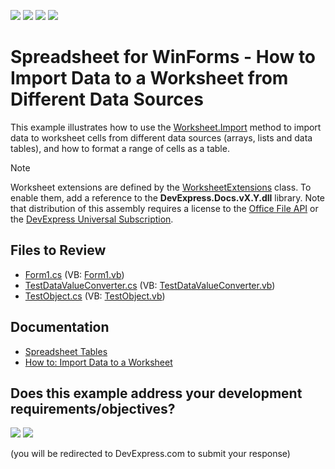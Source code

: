 <!-- default badges list -->
![](https://img.shields.io/endpoint?url=https://codecentral.devexpress.com/api/v1/VersionRange/128613741/24.2.1%2B)
[![](https://img.shields.io/badge/Open_in_DevExpress_Support_Center-FF7200?style=flat-square&logo=DevExpress&logoColor=white)](https://supportcenter.devexpress.com/ticket/details/E4751)
[![](https://img.shields.io/badge/📖_How_to_use_DevExpress_Examples-e9f6fc?style=flat-square)](https://docs.devexpress.com/GeneralInformation/403183)
[![](https://img.shields.io/badge/💬_Leave_Feedback-feecdd?style=flat-square)](#does-this-example-address-your-development-requirementsobjectives)
<!-- default badges end -->
# Spreadsheet for WinForms - How to Import Data to a Worksheet from Different Data Sources

This example illustrates how to use the [Worksheet.Import](https://docs.devexpress.com/OfficeFileAPI/DevExpress.Spreadsheet.WorksheetExtensions.Import.overloads) method to import data to worksheet cells from different data sources (arrays, lists and data tables), and how to format a range of cells as a table.

> [!NOTE]
> Worksheet extensions are defined by the [WorksheetExtensions](https://docs.devexpress.com/OfficeFileAPI/DevExpress.Spreadsheet.WorksheetExtensions) class. To enable them, add a reference to the <strong>D</strong><strong>evExpress.Docs.vX.Y.dll</strong> library. Note that distribution of this assembly requires a license to the [Office File API](https://www.devexpress.com/products/net/office-file-api/) or the [DevExpress Universal Subscription](https://www.devexpress.com/subscriptions/universal.xml).

## Files to Review

* [Form1.cs](./CS/DataImportExample/Form1.cs) (VB: [Form1.vb](./VB/DataImportExample/Form1.vb))
* [TestDataValueConverter.cs](./CS/DataImportExample/TestDataValueConverter.cs) (VB: [TestDataValueConverter.vb](./VB/DataImportExample/TestDataValueConverter.vb))
* [TestObject.cs](./CS/DataImportExample/TestObject.cs) (VB: [TestObject.vb](./VB/DataImportExample/TestObject.vb))

## Documentation

* [Spreadsheet Tables](https://docs.devexpress.com/WindowsForms/403253/controls-and-libraries/spreadsheet/spreadsheet-tables)
* [How to: Import Data to a Worksheet](https://docs.devexpress.com/WindowsForms/15442/controls-and-libraries/spreadsheet/examples/data-import-and-export/how-to-import-data-to-a-worksheet)
<!-- feedback -->
## Does this example address your development requirements/objectives?

[<img src="https://www.devexpress.com/support/examples/i/yes-button.svg"/>](https://www.devexpress.com/support/examples/survey.xml?utm_source=github&utm_campaign=how-to-import-data-from-different-data-sources-and-use-tables&~~~was_helpful=yes) [<img src="https://www.devexpress.com/support/examples/i/no-button.svg"/>](https://www.devexpress.com/support/examples/survey.xml?utm_source=github&utm_campaign=how-to-import-data-from-different-data-sources-and-use-tables&~~~was_helpful=no)

(you will be redirected to DevExpress.com to submit your response)
<!-- feedback end -->
